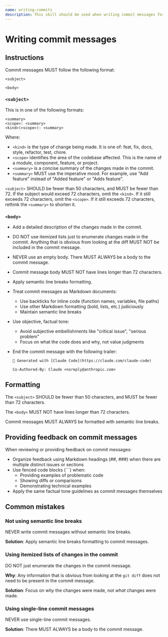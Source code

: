 ```yaml
---
name: writing-commits
description: This skill should be used when writing commit messages for Git or GitHub.
---
```


# Writing commit messages

## Instructions

Commit messages MUST follow the following format:

```
<subject>

<body>
```

### `<subject>`

This is in one of the following formats:

```
<summary>
<scope>: <summary>
<kind>(<scope>): <summary>
```

Where:

- `<kind>` is the type of change being made.
  It is one of: feat, fix, docs, style, refactor, test, chore.
- `<scope>` identifies the area of the codebase affected.
  This is the name of a module, component, feature, or project.
- `<summary>` is a concise summary of the changes made in the commit.
- `<summary>` MUST use the imperative mood.
  For example, use "Add feature" instead of "Added feature" or "Adds feature".

`<subject>` SHOULD be fewer than 50 characters, and MUST be fewer than 72.
If the subject would exceed 72 characters, omit the `<kind>`.
If it still exceeds 72 characters, omit the `<scope>`.
If it still exceeds 72 characters, rethink the `<summary>` to shorten it.

### `<body>`

- Add a detailed description of the changes made in the commit.
- DO NOT use itemized lists just to enumerate changes made in the commit.
  Anything that is obvious from looking at the diff
  MUST NOT be included in the commit message.
- NEVER use an empty body.
  There MUST ALWAYS be a body to the commit message.
- Commit message body MUST NOT have lines longer than 72 characters.
- Apply semantic line breaks formatting.
- Treat commit messages as Markdown documents:
  - Use backticks for inline code (function names, variables, file paths)
  - Use other Markdown formatting (bold, lists, etc.) judiciously
  - Maintain semantic line breaks
- Use objective, factual tone:
  - Avoid subjective embellishments like "critical issue", "serious problem"
  - Focus on what the code does and why, not value judgments
- End the commit message with the following trailer:

  ```
  🤖 Generated with [Claude Code](https://claude.com/claude-code)

  Co-Authored-By: Claude <noreply@anthropic.com>
  ```

## Formatting

The `<subject>` SHOULD be fewer than 50 characters,
and MUST be fewer than 72 characters.

The `<body>` MUST NOT have lines longer than 72 characters.

Commit messages MUST ALWAYS be formatted with semantic line breaks.

## Providing feedback on commit messages

When reviewing or providing feedback on commit messages:

- Organize feedback using Markdown headings (##, ###)
  when there are multiple distinct issues or sections
- Use fenced code blocks (```) when:
  - Providing examples of problematic code
  - Showing diffs or comparisons
  - Demonstrating technical examples
- Apply the same factual tone guidelines as commit messages themselves

## Common mistakes

### Not using semantic line breaks

NEVER write commit messages without semantic line breaks.

**Solution**:
Apply semantic line breaks formatting to commit messages.

### Using itemized lists of changes in the commit

DO NOT just enumerate the changes in the commit message.

**Why**:
Any information that is obvious from looking at the `git diff`
does not need to be present in the commit message.

**Solution**:
Focus on *why* the changes were made,
not *what* changes were made.

### Using single-line commit messages

NEVER use single-line commit messages.

**Solution**:
There MUST ALWAYS be a body to the commit message.
